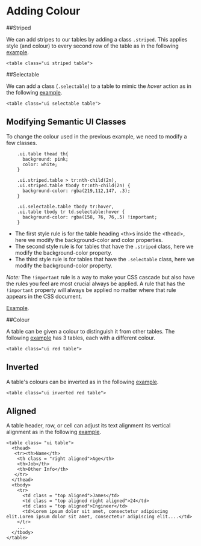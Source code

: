 
# Adding Colour


##Striped

We can add stripes to our tables by adding a class `.striped`. This applies style (and colour) to every second row of the table 
as in the following <a href="archives/Class Htmls/tables/table9.html" target = "_ blank">example</a>.
~~~
<table class="ui striped table">
~~~

##Selectable

We can add a class (`.selectable`) to a table to mimic the *hover* action as in the following <a href="archives/Class Htmls/tables/table10.html" target = "_ blank">example</a>.

~~~
<table class="ui selectable table">
~~~

## Modifying Semantic UI Classes

To change the colour used in the previous example, we need to modify a few classes.

~~~
    .ui.table thead th{
      background: pink;
      color: white;
    }
    
    .ui.striped.table > tr:nth-child(2n),
    .ui.striped.table tbody tr:nth-child(2n) {
      background-color: rgba(219,112,147, .3);
    }

    .ui.selectable.table tbody tr:hover,
    .ui.table tbody tr td.selectable:hover {
      background-color: rgba(158, 76, 76,.5) !important;
    }
~~~

- The first style rule is for the table heading &lt;th&gt;s inside the &lt;thead&gt;, here we modify the background-color and color properties.
- The second style rule is for tables that have the `.striped` class, here we modify the background-color property.
- The third style rule is for tables that have the `.selectable` class, here we modify the background-color property.

*Note:* The `!important` rule is a way to make your CSS cascade but also have the rules you feel are most crucial always be applied. 
A rule that has the `!important` property will always be applied no matter where that rule appears in the CSS document.

<a href="archives/Class Htmls/tables/table11.html" target = "_ blank">Example</a>.

##Colour

A table can be given a colour to distinguish it from other tables. The following <a href="archives/Class Htmls/tables/table12.html" target = "_ blank">example</a>
has 3 tables, each with a different colour.

~~~
<table class="ui red table">
~~~


## Inverted

A table's colours can be inverted as in the following <a href="archives/Class Htmls/tables/table13.html" target = "_ blank">example</a>.

~~~
<table class="ui inverted red table">
~~~

## Aligned

A table header, row, or cell can adjust its text alignment its vertical alignment as in the following <a href="archives/Class Htmls/tables/table14.html" target = "_ blank">example</a>.

~~~
<table class= "ui table">
  <thead>
   <tr><th>Name</th>
    <th class = "right aligned">Age</th>
    <th>Job</th>
    <th>Other Info</th>
   </tr>
  </thead>
  <tbody>
    <tr>
      <td class = "top aligned">James</td>
      <td class = "top aligned right aligned">24</td>
      <td class = "top aligned">Engineer</td>
      <td>Lorem ipsum dolor sit amet, consectetur adipiscing elit.Lorem ipsum dolor sit amet, consectetur adipiscing elit....</td>
    </tr>
    ...
  </tbody>
</table>
~~~